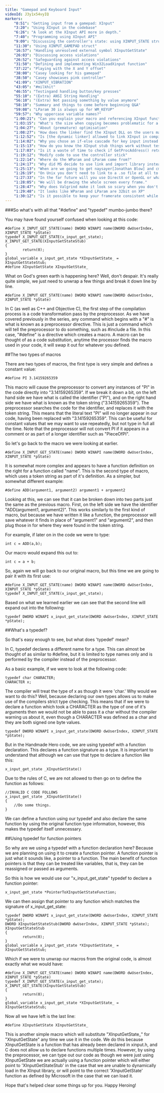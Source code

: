 ```yaml
---
title: "Gamepad and Keyboard Input"
videoId: J3y1x54vyIQ
markers:
    "0:51": "Getting input from a gamepad: XInput"
    "3:20": "Using XInput in the codebase"
    "6:26": "A look at the XInput API more in depth."
    "7:40": "Programming using XInput API"
    "9:09": "Discussing the controller's state: using XINPUT_STATE struct"
    "11:30": "Using XINPUT_GAMEPAD struct"
    "16:57": "Handling unresolved external symbol XInputGetState"
    "26:03": "Discussing access violations"
    "26:52": "Safeguarding against access violations"
    "31:50": "Defining and implementing Win32LoadXinput function"
    "37:22": "Playing with the X and Y offset"
    "38:00": "Casey looking for his gamepad"
    "38:50": "Casey showcases pink controller"
    "41:09": "XINPUT_VIBRATION"
    "43:05": "#milkhit"
    "46:55": "Testingand handling button/key presses"
    "55:10": "(Extra) ANSI String Handling"
    "56:10": "(Extra) Not passing something by value anymore"
    "58:10": "Summary and things to come before beginning Q&A"
    "59:08": "LParam 30 is always up for WM_KEYUP"
    "59:57": "Why uppercase variable names?"
    "1:00:21": "Can you explain your macro and referencing XInput functions again?"
    "1:03:15": "What's the size when copying becomes problematic for a struct?"
    "1:04:27": "About (premature) optimisation"
    "1:08:27": "How does the linker find the XInput DLL on the users machine? [...] Can we distribute the DLL?"
    "1:12:52": "Is [the dynamic linker] allowed to link XInput in compile time?"
    "1:14:02": "Why you chose an if-else cascade for key input instead of switch statement? It's up for grabs."
    "1:15:13": "How do you know the XInput stub things work without testing it on XP computer without XInput installed?"
    "1:17:03": "Is it a waste of time to check if GetProcAddress() returns zero?"
    "1:19:12": "Modify code to use the controller stick"
    "1:22:14": "Where do the WParam and LParam come from?"
    "1:24:17": "Why did MS decide to use link and import library instead of true dynamic linking?"
    "1:25:13": "When are we going to get naysayer[Jonathan Blow] and cmuratori combination game?"
    "1:26:19": "On Unix you don't need to link to a .so file at all to use a .so file where as on MS platforms you need a .lib file"
    "1:27:33": "In the far future will you use DirectX or OpenGL or what?"
    "1:28:05": "We will be drawing the whole screen every frame."
    "1:28:47": "Why does Valgrind make it look so scary when you don't free()?"
    "1:29:48": "It looks like WParam and LParam are 32bit on XP"
    "1:30:12": "Is it possible to keep your framerate consistent while dragging the window around? Doing repaint on WM_MOVE is slow."
---
```


###So what's with all that "#define" and "typedef" mumbo-jumbo there?

You may have found yourself confused when looking at this code:

    #define X_INPUT_GET_STATE(name) DWORD WINAPI name(DWORD dwUserIndex, XINPUT_STATE *pState)
    typedef X_INPUT_GET_STATE(x_input_get_state);
    X_INPUT_GET_STATE(XInputGetStateStub)
    {
            return(0);
    }
    global_variable x_input_get_state *XInputGetState_ = XInputGetStateStub;
    #define XInputGetState XInputGetState_
    
What on God's green earth is happening here? Well, don't despair. It's really quite simple, we just need to unwrap a few things and break it down line by line.

    #define X_INPUT_GET_STATE(name) DWORD WINAPI name(DWORD dwUserIndex, XINPUT_STATE *pState)
    
In C (as well as C++ and Objective C), the first step of the compilation process is a code transformation pass by the preprocessor. As we have covered previously in the series, any command which begins with a "#" is what is known as a preprocessor directive. This is just a command which will tell the preprocessor to do something, such as #include a file. In this case, "#define" is a directive which creates a macro. A macro can be thought of as a code substitution, anytime the processor finds the macro used in your code, it will swap it out for whatever you defined.

##The two types of macros

There are two types of macros, the first type is very simple and defines a constant value:

    #define PI 3.14159265359
    
This macro will cause the preprocessor to convert any instances of "PI" in the code directly into "3.14159265359". If we break it down a bit, on the left hand side we have what is called the identifier ("PI"), and on the right hand side we have what is known as the token string ("3.14159265359"). The preprocessor searches the code for the identifier, and replaces it with the token string. This means that the literal text "PI" will no longer appear in our code, having been replaced with "3.14159265359". This can be useful for constant values that we may want to use repeatedly, but not type in full all the time. Note that the preprocessor will not convert PI if it appears in a comment or as part of a longer identifier such as "PieceOfPI".

So let's go back to the macro we were looking at earlier. 

    #define X_INPUT_GET_STATE(name) DWORD WINAPI name(DWORD dwUserIndex, XINPUT_STATE *pState)

It is somewhat more complex and appears to have a function definition on the right for a function called "name". This is the second type of macro, which uses a token string as part of it's definition.
As a simpler, but somewhat different example:

    #define ADD(argument1, argument2) argument1 + argument2

Looking at this, we can see that it can be broken down into two parts just the same as the previous macro. First, on the left side we have the identifier "ADD(argument1, argument2)". This works similarly to the first kind of macro, but because we have written it like a function, the preprocessor will save whatever it finds in place of "argument1" and "argument2", and then plug those in for where they were found in the token string.

For example, if later on in the code we were to type:

    int c = ADD(a,b);

Our macro would expand this out to:

    int c = a + b;
    
So, again we will go back to our original macro, but this time we are going to pair it with its first use:

    #define X_INPUT_GET_STATE(name) DWORD WINAPI name(DWORD dwUserIndex, XINPUT_STATE *pState)
    typedef X_INPUT_GET_STATE(x_input_get_state);
    
Based on what we learned earlier we can see that the second line will expand out into the following:

    typedef DWORD WINAPI x_input_get_state(DWORD dwUserIndex, XINPUT_STATE *pState);

##What's a typedef?

So that's easy enough to see, but what does 'typedef' mean?

In C, typedef declares a different name for a type. This can almost be thought of as similar to #define, but it is limited to type names only and is performed by the compiler instead of the preprocessor.

As a basic example, if we were to look at the following code:

    typedef char CHARACTER;
    CHARACTER x;

The compiler will treat the type of x as though it were 'char.' Why would we want to do this? Well, because declaring our own types allows us to make use of the compilers strict type checking. This means that if we were to declare a function which took a CHARACTER as the type of one of it's arguments then we would not be able to pass it a char without the compiler warning us about it, even though a CHARACTER was defined as a char and they are both signed one byte values.

    typedef DWORD WINAPI x_input_get_state(DWORD dwUserIndex, XINPUT_STATE *pState);

But in the Handmade Hero code, we are using typedef with a function declaration. This declares a function signature as a type. It is important to understand that although we can use that type to declare a function like this:

    x_input_get_state _XInputGetState()
    
Due to the rules of C, we are not allowed to then go on to define the function as follows:

    //INVALID C CODE FOLLOWS
    x_input_get_state _XInputGetState()
    {
        //Do some things.
    }

We can define a function using our typedef and also declare the same function by using the original function type information, however, this makes the typedef itself unnecessary.

##Using typedef for function pointers

So why are we using a typedef with a function declaration here? Because we are planning on using it to create a function pointer. A function pointer is just what it sounds like, a pointer to a function. The main benefit of function pointers is that they can be treated like variables, that is, they can be reassigned or passed as arguments.

So this is how we would use our "x_input_get_state" typedef to declare a function pointer:

    x_input_get_state *PointerToXInputGetStateFunction;
    
We can then assign that pointer to any function which matches the signature of x_input_get_state:

    typedef DWORD WINAPI x_input_get_state(DWORD dwUserIndex, XINPUT_STATE *pState);
    DWORD XInputGetStateStub(DWORD dwUserIndex, XINPUT_STATE *pState);
    XInputGetStateStub
    {
            return(0);
    }
    global_variable x_input_get_state *XInputGetState_ = XInputGetStateStub;
    
Which if we were to unwrap our macros from the original code, is almost exactly what we would have:

    #define X_INPUT_GET_STATE(name) DWORD WINAPI name(DWORD dwUserIndex, XINPUT_STATE *pState)
    typedef X_INPUT_GET_STATE(x_input_get_state);
    X_INPUT_GET_STATE(XInputGetStateStub)
    {
            return(0);
    }
    global_variable x_input_get_state *XInputGetState_ = XInputGetStateStub;

Now all we have left is the last line:

    #define XInputGetState XInputGetState_

This is another simple macro which will substitute "XInputGetState_" for "XInputGetState" any time we use it in the code. We do this because XInputGetState is a function that has already been declared in xinput.h, and C does not allow us to declare functions multiple times. However, by using the preprocessor, we can type out our code as though we were just using XInputGetState we are actually using a function pointer which will either point to 'XInputGetStateStub' in the case that we are unable to dynamically load in the XInput library, or will point to the correct 'XInputGetState' function as defined by Microsoft in the case that we can load it.

Hope that's helped clear some things up for you. Happy Heroing!
